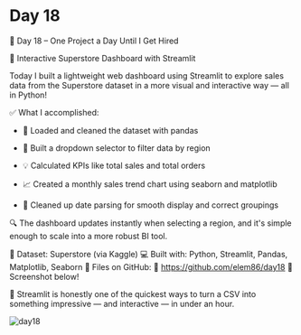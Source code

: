 # Day 18

🎯 Day 18 – One Project a Day Until I Get Hired

🧩 Interactive Superstore Dashboard with Streamlit

Today I built a lightweight web dashboard using Streamlit to explore sales data from the Superstore dataset in a more visual and interactive way — all in Python!

✅ What I accomplished:

  - 📂 Loaded and cleaned the dataset with pandas

  - 🧭 Built a dropdown selector to filter data by region

  - 💡 Calculated KPIs like total sales and total orders

  - 📈 Created a monthly sales trend chart using seaborn and matplotlib

  - 📅 Cleaned up date parsing for smooth display and correct groupings

🔍 The dashboard updates instantly when selecting a region, and it's simple enough to scale into a more robust BI tool.

📁 Dataset: Superstore (via Kaggle)
💻 Built with: Python, Streamlit, Pandas, Matplotlib, Seaborn
📂 Files on GitHub: 🔗 https://github.com/elem86/day18
🎥 Screenshot below!

💭 Streamlit is honestly one of the quickest ways to turn a CSV into something impressive — and interactive — in under an hour.

![day18](https://github.com/user-attachments/assets/0e7d4cce-20d3-4777-8f51-ee5a9a78ea3d)
